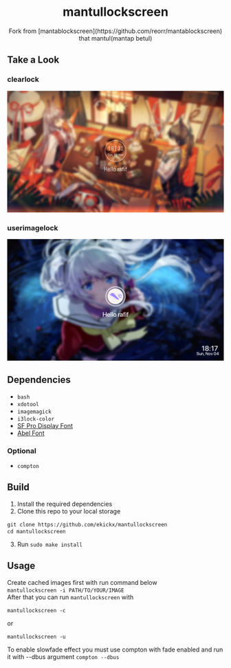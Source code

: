<div align="center">
	<h1>mantullockscreen</h1>
	<p>Fork from [mantablockscreen](https://github.com/reorr/mantablockscreen) that mantul(mantap betul)</p>
</div>

## Take a Look
### clearlock
![mantullockscreen stackclock](Screenshot/clearlock.png)
### userimagelock
![mantullockscreen circleclock](Screenshot/userimagelock.png)

## Dependencies
- `bash`
- `xdotool`
- `imagemagick`
- `i3lock-color`
- [SF Pro Display Font](https://github.com/sahibjotsaggu/San-Francisco-Pro-Fonts)
- [Abel Font](https://github.com/google/fonts/tree/master/ofl/abel)
### Optional
- `compton`

## Build
1. Install the required dependencies
2. Clone this repo to your local storage
```
git clone https://github.com/ekickx/mantullockscreen
cd mantullockscreen
```
3. Run `sudo make install`

## Usage
Create cached images first with run command below <br>
`mantullockscreen -i PATH/TO/YOUR/IMAGE` <br>
After that you can run `mantullockscreen` with <br>
```
mantullockscreen -c
```
or
```
mantullockscreen -u
```
To enable slowfade effect you must use compton with fade enabled and run it with --dbus argument `compton --dbus`

